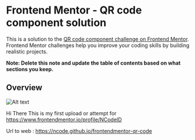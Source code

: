 # Frontend Mentor - QR code component solution

This is a solution to the [QR code component challenge on Frontend Mentor](https://www.frontendmentor.io/challenges/qr-code-component-iux_sIO_H). Frontend Mentor challenges help you improve your coding skills by building realistic projects. 

**Note: Delete this note and update the table of contents based on what sections you keep.**

## Overview
![Alt text](https://github.com/NCodeID/qr-code-component-main/blob/main/result.png)


Hi There This is my first upload or attempt for 
https://www.frontendmentor.io/profile/NCodeID

Url to web : https://ncode.github.io/frontendmentor-qr-code
